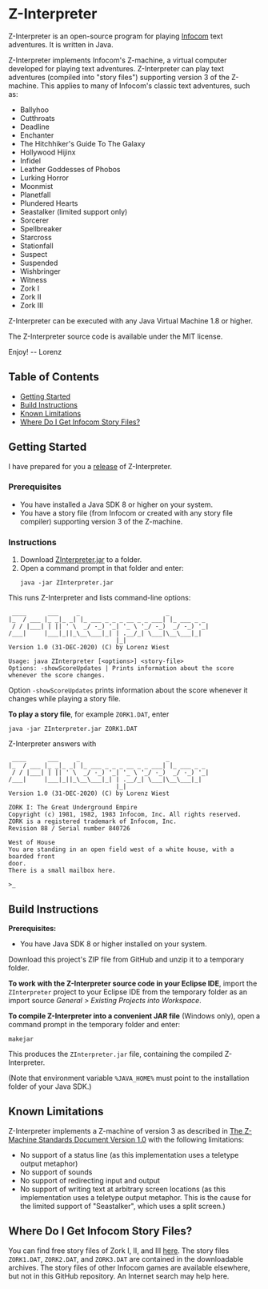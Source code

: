 # Z-Interpreter

Z-Interpreter is an open-source program for playing [Infocom](https://en.wikipedia.org/wiki/Infocom) text adventures.
It is written in Java.

Z-Interpreter implements Infocom's Z-machine, a virtual computer developed for playing text adventures. Z-Interpreter can play text adventures (compiled into "story files") supporting version 3 of the Z-machine. This applies to many of Infocom's classic text adventures, such as:

* Ballyhoo
* Cutthroats
* Deadline
* Enchanter
* The Hitchhiker's Guide To The Galaxy
* Hollywood Hijinx
* Infidel
* Leather Goddesses of Phobos
* Lurking Horror
* Moonmist
* Planetfall
* Plundered Hearts
* Seastalker (limited support only)
* Sorcerer
* Spellbreaker
* Starcross
* Stationfall
* Suspect
* Suspended
* Wishbringer
* Witness
* Zork I
* Zork II
* Zork III

Z-Interpreter can be executed with any Java Virtual Machine 1.8 or higher.

The Z-Interpreter source code is available under the MIT license.

Enjoy! -- Lorenz

## Table of Contents

* [Getting Started](#getting-started)
* [Build Instructions](#build-instructions)
* [Known Limitations](#known-limitations)
* [Where Do I Get Infocom Story Files?](#where-do-i-get-infocom-story-files)

## Getting Started

I have prepared for you a [release](https://github.com/lwiest/ZInterpreter/releases/latest) of Z-Interpreter.

### Prerequisites
* You have installed a Java SDK 8 or higher on your system.
* You have a story file (from Infocom or created with any story file compiler) supporting version 3 of the Z-machine. 

### Instructions
1. Download [ZInterpreter.jar](https://github.com/lwiest/ZInterpreter/releases/download/latest/ZInterpreter.jar) to a folder.
2. Open a command prompt in that folder and enter:
   ``` 
   java -jar ZInterpreter.jar
   ```

This runs Z-Interpreter and lists command-line options:

```
 ____      ___     _                        _           
|_  / ___ |_ _|_ _| |_ ___ _ _ _ __ _ _ ___| |_ ___ _ _ 
 / / |___| | || ' \  _/ -_) '_| '_ \ '_/ -_)  _/ -_) '_|
/___|     |___|_||_\__\___|_| | .__/_| \___|\__\___|_|  
                              |_|                       
Version 1.0 (31-DEC-2020) (C) by Lorenz Wiest

Usage: java ZInterpreter [<options>] <story-file>
Options: -showScoreUpdates | Prints information about the score whenever the score changes.
```

Option `-showScoreUpdates` prints information about the score whenever it changes while playing a story file.

**To play a story file**, for example `ZORK1.DAT`, enter

```
java -jar ZInterpreter.jar ZORK1.DAT
```

Z-Interpreter answers with

```
 ____      ___     _                        _           
|_  / ___ |_ _|_ _| |_ ___ _ _ _ __ _ _ ___| |_ ___ _ _ 
 / / |___| | || ' \  _/ -_) '_| '_ \ '_/ -_)  _/ -_) '_|
/___|     |___|_||_\__\___|_| | .__/_| \___|\__\___|_|  
                              |_|                       
Version 1.0 (31-DEC-2020) (C) by Lorenz Wiest

ZORK I: The Great Underground Empire
Copyright (c) 1981, 1982, 1983 Infocom, Inc. All rights reserved.
ZORK is a registered trademark of Infocom, Inc.
Revision 88 / Serial number 840726

West of House
You are standing in an open field west of a white house, with a boarded front
door.
There is a small mailbox here.

>_
```

## Build Instructions

**Prerequisites:**
* You have Java SDK 8 or higher installed on your system.

Download this project's ZIP file from GitHub and unzip it to a temporary folder.

**To work with the Z-Interpreter source code in your Eclipse IDE**, import the `ZInterpreter` project to your Eclipse 
IDE from the temporary folder as an import source _General > Existing Projects into Workspace_.

**To compile Z-Interpreter into a convenient JAR file** (Windows only), open a command prompt in the temporary folder 
and enter:

```
makejar
```

This produces the `ZInterpreter.jar` file, containing the compiled Z-Interpreter.

(Note that environment variable `%JAVA_HOME%` must point to the installation folder of your Java SDK.)

## Known Limitations

Z-Interpreter implements a Z-machine of version 3 as described in [The Z-Machine Standards Document Version 1.0](https://www.ifarchive.org/if-archive/infocom/interpreters/specification/z-spec10-pdf.zip) with the following limitations:
* No support of a status line (as this implementation uses a teletype output metaphor)
* No support of sounds
* No support of redirecting input and output
* No support of writing text at arbitrary screen locations (as this implementation uses a teletype output metaphor. This is the cause for the limited support of "Seastalker", which uses a split screen.)

## Where Do I Get Infocom Story Files?

You can find free story files of Zork I, II, and III [here](http://www.infocom-if.org/downloads/downloads.html). The story files `ZORK1.DAT`, `ZORK2.DAT`, 
and `ZORK3.DAT` are contained in the downloadable archives. The story files of other Infocom games are available elsewhere, but not in this GitHub repository. An Internet search may help here.
